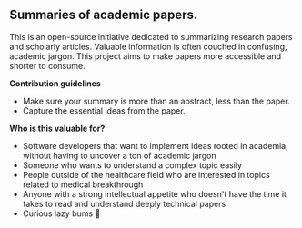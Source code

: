 ## **Summaries of academic papers.**

This is an open-source initiative dedicated to summarizing research papers and scholarly articles. Valuable information is often couched in confusing, academic jargon. This project aims to make papers more accessible and shorter to consume.

**Contribution guidelines**

* Make sure your summary is more than an abstract, less than the paper.
* Capture the essential ideas from the paper.

**Who is this valuable for?**

* Software developers that want to implement ideas rooted in academia, without having to uncover a ton of academic jargon
* Someone who wants to understand a complex topic easily
* People outside of the healthcare field who are interested in topics related to medical breakthrough
* Anyone with a strong intellectual appetite who doesn't have the time it takes to read and understand deeply technical papers
* Curious lazy bums 🐨




